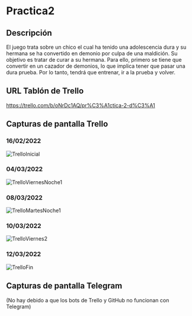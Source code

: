 # Practica2

## Descripción 
El juego trata sobre un chico el cual ha tenido una adolescencia dura y su hermana se ha convertido en demonio por culpa de una maldición. Su objetivo es tratar de curar a su hermana. Para ello, primero se tiene que convertir en un cazador de demonios, lo que implica tener que pasar una dura prueba. Por lo tanto, tendrá que entrenar, ir a la prueba y volver.

## URL Tablón de Trello
https://trello.com/b/oNrDc1AQ/pr%C3%A1ctica-2-d%C3%A1

## Capturas de pantalla Trello
### 16/02/2022
![TrelloInicial](https://user-images.githubusercontent.com/99319104/157862898-309d59a5-d831-4a47-be90-500a65589b66.png)
### 04/03/2022
![TrelloViernesNoche1](https://user-images.githubusercontent.com/99319104/157862916-86771cac-e3ea-468f-b9f4-8f5e54896e3c.PNG)
### 08/03/2022
![TrelloMartesNoche1](https://user-images.githubusercontent.com/99319104/157862925-23a7dcc7-c8b7-4e96-b493-908e42feddd1.PNG)
### 10/03/2022
![TrelloViernes2](https://user-images.githubusercontent.com/99319104/157862926-ad42dcb8-a470-46e9-89d2-2ed69250e453.PNG)
### 12/03/2022
![TrelloFin](https://user-images.githubusercontent.com/99319104/157862939-057b3716-eb0b-462f-beb0-782f208772f1.PNG)

## Capturas de pantalla Telegram
(No hay debido a que los bots de Trello y GitHub no funcionan con Telegram)
